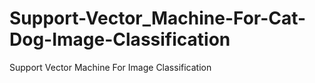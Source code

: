 # Support-Vector_Machine-For-Cat-Dog-Image-Classification
Support Vector Machine For Image Classification 
